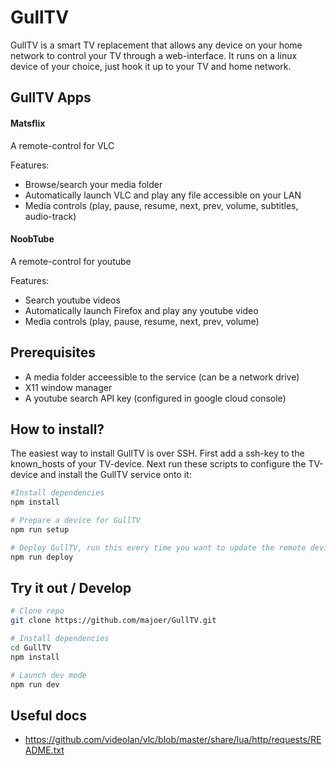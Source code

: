 # GullTV

GullTV is a smart TV replacement that allows any device on your home network to control your TV through a web-interface.
It runs on a linux device of your choice, just hook it up to your TV and home network.

## GullTV Apps

#### Matsflix

A remote-control for VLC

Features:

- Browse/search your media folder
- Automatically launch VLC and play any file accessible on your LAN
- Media controls (play, pause, resume, next, prev, volume, subtitles, audio-track)

#### NoobTube

A remote-control for youtube

Features:

- Search youtube videos
- Automatically launch Firefox and play any youtube video
- Media controls (play, pause, resume, next, prev, volume)

## Prerequisites

- A media folder acceessible to the service (can be a network drive)
- X11 window manager
- A youtube search API key (configured in google cloud console)

## How to install?

The easiest way to install GullTV is over SSH.
First add a ssh-key to the known_hosts of your TV-device.
Next run these scripts to configure the TV-device and install the GullTV service onto it:

```bash
#Install dependencies
npm install

# Prepare a device for GullTV
npm run setup

# Deploy GullTV, run this every time you want to update the remote device
npm run deploy
```

## Try it out / Develop

```bash
# Clone repo
git clone https://github.com/majoer/GullTV.git

# Install dependencies
cd GullTV
npm install

# Launch dev mode
npm run dev
```

## Useful docs

- https://github.com/videolan/vlc/blob/master/share/lua/http/requests/README.txt
